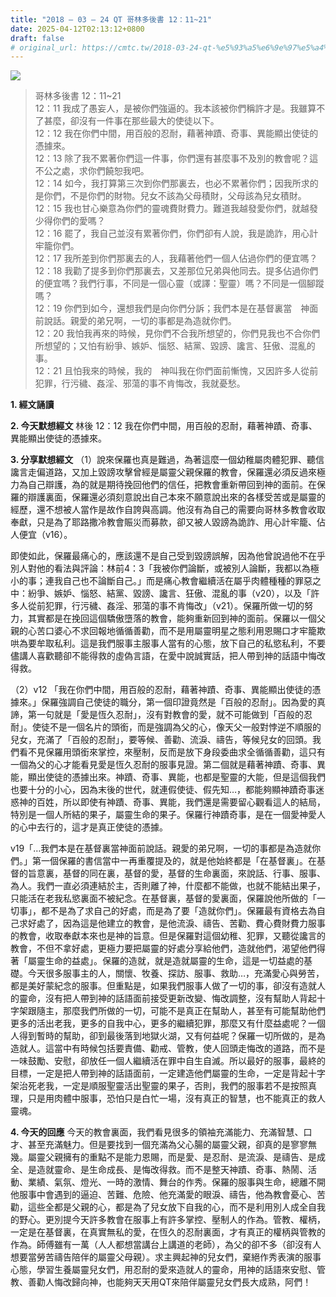 ```yaml
---
title: "2018 – 03 – 24 QT 哥林多後書 12：11~21"
date: 2025-04-12T02:13:12+0800
draft: false
# original_url: https://cmtc.tw/2018-03-24-qt-%e5%93%a5%e6%9e%97%e5%a4%9a%e5%be%8c%e6%9b%b8-12%ef%bc%9a1121
---
```


![](/images/qt.jpg)
> 哥林多後書 12：11\~21  
> 12：11 我成了愚妄人，是被你們強逼的。我本該被你們稱許才是。我雖算不了甚麼，卻沒有一件事在那些最大的使徒以下。  
> 12：12 我在你們中間，用百般的忍耐，藉著神蹟、奇事、異能顯出使徒的憑據來。  
> 12：13 除了我不累著你們這一件事，你們還有甚麼事不及別的教會呢？這不公之處，求你們饒恕我吧。  
> 12：14 如今，我打算第三次到你們那裏去，也必不累著你們；因我所求的是你們，不是你們的財物。兒女不該為父母積財，父母該為兒女積財。  
> 12：15 我也甘心樂意為你們的靈魂費財費力。難道我越發愛你們，就越發少得你們的愛嗎？  
> 12：16 罷了，我自己並沒有累著你們，你們卻有人說，我是詭詐，用心計牢籠你們。  
> 12：17 我所差到你們那裏去的人，我藉著他們一個人佔過你們的便宜嗎？  
> 12：18 我勸了提多到你們那裏去，又差那位兄弟與他同去。提多佔過你們的便宜嗎？我們行事，不同是一個心靈（或譯：聖靈）嗎？不同是一個腳蹤嗎？  
> 12：19 你們到如今，還想我們是向你們分訴；我們本是在基督裏當　神面前說話。親愛的弟兄啊，一切的事都是為造就你們。  
> 12：20 我怕我再來的時候，見你們不合我所想望的，你們見我也不合你們所想望的；又怕有紛爭、嫉妒、惱怒、結黨、毀謗、讒言、狂傲、混亂的事。  
> 12：21 且怕我來的時候，我的　神叫我在你們面前慚愧，又因許多人從前犯罪，行污穢、姦淫、邪蕩的事不肯悔改，我就憂愁。

**1. 經文誦讀**

**2.  今天默想經文**
林後 12：12 我在你們中間，用百般的忍耐，藉著神蹟、奇事、異能顯出使徒的憑據來。

**3. 分享默想經文**
（1）說來保羅也真是難過，為著這麼一個幼稚屬肉體犯罪、聽信讒言走偏道路，又加上毀謗攻擊曾經是屬靈父親保羅的教會，保羅還必須反過來極力為自己辯護，為的就是期待挽回他們的信任，把教會重新帶回到神的面前。在保羅的辯護裏面，保羅還必須刻意說出自己本來不願意說出來的各樣受苦或是屬靈的經歷，還不想被人當作是故作自誇與高調。他沒有為自己的需要向哥林多教會收取奉獻，只是為了耶路撒冷教會賑災而募款，卻又被人毀謗為詭詐、用心計牢籠、佔人便宜（v16）。

即使如此，保羅最痛心的，應該還不是自己受到毀謗誤解，因為他曾說過他不在乎別人對他的看法與評論：林前4：3「我被你們論斷，或被別人論斷，我都以為極小的事；連我自己也不論斷自己。」而是痛心教會繼續活在屬乎肉體種種的罪惡之中：紛爭、嫉妒、惱怒、結黨、毀謗、讒言、狂傲、混亂的事（v20），以及「許多人從前犯罪，行污穢、姦淫、邪蕩的事不肯悔改」（v21）。保羅所做一切的努力，其實都是在挽回這個驕傲墮落的教會，能夠重新回到神的面前。保羅以一個父親的心苦口婆心不求回報地循循善勸，而不是用屬靈明星之態利用恩賜口才牢籠欺哄為要牟取私利。這是我們服事主服事人當有的心態，放下自己的私慾私利，不要儘講人喜歡聽卻不能得救的虛偽言語，在愛中說誠實話，把人帶到神的話語中悔改得救。

（2）v12 「我在你們中間，用百般的忍耐，藉著神蹟、奇事、異能顯出使徒的憑據來。」保羅強調自己使徒的職分，第一個印證竟然是「百般的忍耐」。因為愛的真諦，第一句就是「愛是恆久忍耐」，沒有對教會的愛，就不可能做到「百般的忍耐」。使徒不是一個名片的頭銜，而是強調為父的心，像天父一般對悖逆不順服的兒女，充滿了「百般的忍耐」，要等候、善勸、流淚、禱告，等候兒女的回頭。我們看不見保羅用頭銜來掌控，來壓制，反而是放下身段委曲求全循循善勸，這只有一個為父的心才能看見愛是恆久忍耐的服事見證。第二個就是藉著神蹟、奇事、異能，顯出使徒的憑據出來。神蹟、奇事、異能，也都是聖靈的大能，但是這個我們也要十分的小心，因為末後的世代，就連假使徒、假先知…，都能夠顯神蹟奇事迷惑神的百姓，所以即使有神蹟、奇事、異能，我們還是需要留心觀看這人的結局，特別是一個人所結的果子，屬靈生命的果子。保羅行神蹟奇事，是在一個愛神愛人的心中去行的，這才是真正使徒的憑據。

v19「…我們本是在基督裏當神面前說話。親愛的弟兄啊，一切的事都是為造就你們。」第一個保羅的書信當中一再重覆提及的，就是他始終都是「在基督裏」。在基督的旨意裏，基督的同在裏，基督的愛，基督的生命裏面，來說話、行事、服事、為人。我們一直必須連結於主，否則離了神，什麼都不能做，也就不能結出果子，只能活在老我私慾裏面不被紀念。在基督裏，基督的愛裏面，保羅說他所做的「一切事」，都不是為了求自己的好處，而是為了要「造就你們」。保羅最有資格去為自己求好處了，因為這是他建立的教會，是他流淚、禱告、苦勸、費心費財費力服事的教會，收取奉獻本來也是神的旨意。但是保羅對這個幼稚、犯罪，又聽從讒言的教會，不但不拿好處，更極力要把屬靈的好處分享給他們，造就他們，渴望他們得著「屬靈生命的益處」。保羅的造就，就是造就屬靈的生命，這是一切益處的基礎。今天很多服事主的人，關懷、牧養、探訪、服事、救助…，充滿愛心與勞苦，都是美好蒙紀念的服事。但重點是，如果我們服事人做了一切的事，卻沒有造就人的靈命，沒有把人帶到神的話語面前接受更新改變、悔改調整，沒有幫助人背起十字架跟隨主，那麼我們所做的一切，可能不是真正在幫助人，甚至有可能幫助他們更多的活出老我，更多的自我中心，更多的繼續犯罪，那麼又有什麼益處呢？一個人得到暫時的幫助，卻到最後落到地獄火湖，又有何益呢？保羅一切所做的，是為造就人。這當中有時候包括要責備、勸戒、管教，使人回頭走悔改的道路，而不是一味鼓勵、安慰，卻放任一個人繼續活在罪中自生自滅。所以最好的服事，最終的目標，一定是把人帶到神的話語面前，一定建造他們屬靈的生命，一定是背起十字架治死老我，一定是順服聖靈活出聖靈的果子，否則，我們的服事若不是按照真理，只是用肉體中服事，恐怕只是白忙一場，沒有真正的智慧，也不能真正的救人靈魂。

**4. 今天的回應**
今天的教會裏面，我們看見很多的領袖充滿能力、充滿智慧、口才、甚至充滿魅力。但是要找到一個充滿為父心腸的屬靈父親，卻真的是寥寥無幾。屬靈父親擁有的重點不是能力恩賜，而是愛、是忍耐、是流淚、是禱告、是成全、是造就靈命、是生命成長、是悔改得救。而不是整天神蹟、奇事、熱鬧、活動、業績、氣氛、燈光、一時的激情、舞台的作秀。保羅的服事與生命，總離不開他服事中會遇到的逼迫、苦難、危險、他充滿愛的眼淚、禱告，他為教會憂心、苦勸，這些全都是父親的心，都是為了兒女放下自我的心，而不是利用別人成全自我的野心。更別提今天許多教會在服事上有許多掌控、壓制人的作為。管教、權柄，一定是在基督裏，在真實無私的愛，在恆久的忍耐裏面，才有真正的權柄與管教的作為。師傅雖有一萬（人人都想當講台上講道的老師），為父的卻不多（卻沒有人想要當勞苦禱告陪伴的屬靈父母親）。求主興起神的兒女們，棄絕作秀表演的服事心態，學習生養屬靈兒女們，用忍耐的愛來造就人的靈命，用神的話語來安慰、管教、善勸人悔改歸向神，也能夠天天用QT來陪伴屬靈兒女們長大成熟，阿們！
